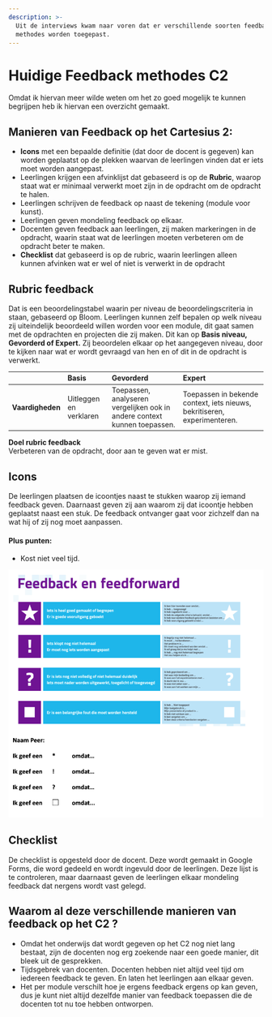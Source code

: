 ```yaml
---
description: >-
  Uit de interviews kwam naar voren dat er verschillende soorten feedback
  methodes worden toegepast.
---
```


# Huidige Feedback methodes C2

Omdat ik hiervan meer wilde weten om het zo goed mogelijk te kunnen begrijpen heb ik hiervan een overzicht gemaakt. 

## **Manieren van Feedback op het Cartesius 2:**

* **Icons** met een bepaalde definitie \(dat door de docent is gegeven\) kan worden geplaatst op de plekken waarvan de leerlingen vinden dat er iets moet worden aangepast.
* Leerlingen krijgen een afvinklijst dat gebaseerd is op de **Rubric**, waarop staat wat er minimaal verwerkt moet zijn in de opdracht om de opdracht te halen. 
* Leerlingen schrijven de feedback op naast de tekening \(module voor kunst\).
* Leerlingen geven mondeling feedback op elkaar.
* Docenten geven feedback aan leerlingen, zij   maken markeringen in de opdracht, waarin staat wat de leerlingen moeten verbeteren om de opdracht beter te maken. 
* **Checklist** dat gebaseerd is op de rubric, waarin leerlingen alleen kunnen afvinken wat er wel of niet is verwerkt in de opdracht

## Rubric feedback

Dat is een beoordelingstabel waarin per niveau de beoordelingscriteria in staan, gebaseerd op Bloom. Leerlingen kunnen zelf bepalen op welk niveau zij uiteindelijk beoordeeld willen worden voor een module, dit gaat samen met de opdrachten en projecten die zij maken. Dit kan op **Basis niveau, Gevorderd of Expert.** Zij beoordelen elkaar op het aangegeven niveau, door te kijken naar wat er wordt gevraagd van hen en of dit in de opdracht is verwerkt.

|  | **Basis** | **Gevorderd** | **Expert** |
| :--- | :--- | :--- | :--- |
| **Vaardigheden** | Uitleggen en verklaren | Toepassen, analyseren vergelijken ook in andere context kunnen toepassen.  | Toepassen in bekende context, iets nieuws, bekritiseren, experimenteren.  |

**Doel rubric feedback**  
Verbeteren van de opdracht, door aan te geven wat er mist.

## Icons

De leerlingen plaatsen de icoontjes naast te stukken waarop zij iemand feedback geven. Daarnaast geven zij aan waarom zij dat icoontje hebben geplaatst naast een stuk. De feedback ontvanger gaat voor zichzelf dan na wat hij of zij nog moet aanpassen.

#### Plus punten:

* Kost niet veel tijd. 

![Icons](../../.gitbook/assets/schermafdruk-2019-03-22-16.04.28.png)

## Checklist

De checklist is opgesteld door de docent. Deze wordt gemaakt in Google Forms, die word gedeeld en wordt ingevuld door de leerlingen. Deze lijst is te controleren, maar daarnaast geven de leerlingen elkaar mondeling feedback dat nergens wordt vast gelegd.



## Waarom al deze verschillende manieren van feedback op het C2 ?

* Omdat het onderwijs dat wordt gegeven op het C2 nog niet lang bestaat, zijn de docenten nog erg zoekende naar een goede manier, dit bleek uit de gesprekken. 
* Tijdsgebrek van docenten. Docenten hebben niet altijd veel tijd om iedereen feedback te geven. En laten het leerlingen aan elkaar geven. 
* Het per module verschilt hoe je ergens feedback ergens op kan geven, dus je kunt niet altijd dezelfde manier van feedback toepassen die de docenten tot nu toe hebben ontworpen. 

